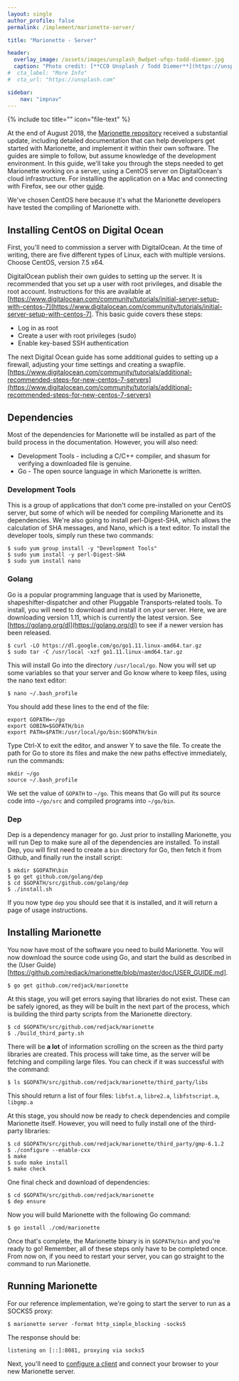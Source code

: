 ```yaml
---
layout: single
author_profile: false
permalink: /implement/marionette-server/

title: "Marionette - Server"

header:
  overlay_image: /assets/images/unsplash_0wdpet-ufqs-todd-diemer.jpg
  caption: "Photo credit: [**CC0 Unsplash / Todd Diemer**](https://unsplash.com/@todd_diemer)"
#  cta_label: "More Info"
#  cta_url: "https://unsplash.com"

sidebar:
    nav: "impnav"
---
```


{% include toc title="" icon="file-text" %}

At the end of August 2018, the [Marionette repository](https://www.github.com) received a substantial update, including detailed documentation that can help developers get started with Marionette, and implement it within their own software. The guides are simple to follow, but assume knowledge of the development environment. In this guide, we'll take you through the steps needed to get Marionette working on a server, using a CentOS server on DigitalOcean's cloud infrastructure. For installing the application on a Mac and connecting with Firefox, see our other [guide](/implement/marionette-client).

We've chosen CentOS here because it's what the Marionette developers have tested the compiling of Marionette with.

## Installing CentOS on Digital Ocean

First, you'll need to commission a server with DigitalOcean. At the time of writing, there are five different types of Linux, each with multiple versions. Choose CentOS, version 7.5 x64.

DigitalOcean publish their own guides to setting up the server. It is recommended that you set up a user with root privileges, and disable the root account. Instructions for this are available at [https://www.digitalocean.com/community/tutorials/initial-server-setup-with-centos-7](https://www.digitalocean.com/community/tutorials/initial-server-setup-with-centos-7). This basic guide covers these steps:

* Log in as root
* Create a user with root privileges \(sudo\)
* Enable key-based SSH authentication

The next Digital Ocean guide has some additional guides to setting up a firewall, adjusting your time settings and creating a swapfile. [https://www.digitalocean.com/community/tutorials/additional-recommended-steps-for-new-centos-7-servers](https://www.digitalocean.com/community/tutorials/additional-recommended-steps-for-new-centos-7-servers)

## Dependencies

Most of the dependencies for Marionette will be installed as part of the build process in the documentation. However, you will also need:

* Development Tools - including a C/C++ compiler, and shasum for verifying a downloaded file is genuine.
* Go - The open source language in which Marionette is written.

### Development Tools

This is a group of applications that don't come pre-installed on your CentOS server, but some of which will be needed for compiling Marionette and its dependencies. We're also going to install perl-Digest-SHA, which allows the calculation of SHA messages, and Nano, which is a text editor. To install the developer tools, simply run these two commands:

~~~~~
$ sudo yum group install -y "Development Tools"
$ sudo yum install -y perl-Digest-SHA
$ sudo yum install nano
~~~~~

### Golang

Go is a popular programming language that is used by Marionette, shapeshifter-dispatcher and other Pluggable Transports-related tools. To install, you will need to download and install it on your server. Here, we are downloading version 1.11, which is currently the latest version. See [https://golang.org/dl](https://golang.org/dl) to see if a newer version has been released.

~~~~~
$ curl -LO https://dl.google.com/go/go1.11.linux-amd64.tar.gz
$ sudo tar -C /usr/local -xzf go1.11.linux-amd64.tar.gz
~~~~~

This will install Go into the directory ```/usr/local/go```. Now you will set up some variables so that your server and Go know where to keep files, using the nano text editor:

~~~~~
$ nano ~/.bash_profile
~~~~~

You should add these lines to the end of the file:

~~~~~
export GOPATH=~/go
export GOBIN=$GOPATH/bin
export PATH=$PATH:/usr/local/go/bin:$GOPATH/bin
~~~~~

Type Ctrl-X to exit the editor, and answer Y to save the file. To create the path for Go to store its files and make the new paths effective immediately, run the commands:

~~~~~
mkdir ~/go
source ~/.bash_profile
~~~~~

We set the value of ```GOPATH``` to ```~/go```. This means that Go will put its source code into ```~/go/src``` and compiled programs into ```~/go/bin```.


### Dep

Dep is a dependency manager for go. Just prior to installing Marionette, you will run Dep to make sure all of the dependencies are installed. To install Dep, you will first need to create a ```bin``` directory for Go, then fetch it from Github, and finally run the install script:

~~~~~
$ mkdir $GOPATH\bin
$ go get github.com/golang/dep
$ cd $GOPATH/src/github.com/golang/dep
$ ./install.sh
~~~~~

If you now type ```dep``` you should see that it is installed, and it will return a page of usage instructions.

## Installing Marionette

You now have most of the software you need to build Marionette. You will now download the source code using Go, and start the build as described in the (User Guide)[https://github.com/redjack/marionette/blob/master/doc/USER_GUIDE.md].

~~~~~
$ go get github.com/redjack/marionette
~~~~~

At this stage, you will get errors saying that libraries do not exist. These can be safely ignored, as they will be built in the next part of the process, which is building the third party scripts from the Marionette directory.

~~~~~
$ cd $GOPATH/src/github.com/redjack/marionette
$ ./build_third_party.sh
~~~~~

There will be **a lot** of information scrolling on the screen as the third party libraries are created. This process will take time, as the server will be fetching and compiling large files. You can check if it was successful with the command:

~~~~~
$ ls $GOPATH/src/github.com/redjack/marionette/third_party/libs
~~~~~

This should return a list of four files: ```libfst.a```, ```libre2.a```, ```libfstscript.a```, ```libgmp.a```

At this stage, you should now be ready to check dependencies and compile Marionette itself. However, you will need to fully install one of the third-party libraries:

~~~~~
$ cd $GOPATH/src/github.com/redjack/marionette/third_party/gmp-6.1.2
$ ./configure --enable-cxx
$ make
$ sudo make install
$ make check
~~~~~

One final check and download of dependencies:

~~~~~
$ cd $GOPATH/src/github.com/redjack/marionette
$ dep ensure
~~~~~

Now you will build Marionette with the following Go command:

~~~~~
$ go install ./cmd/marionette
~~~~~

Once that's complete, the Marionette binary is in ```$GOPATH/bin``` and you're ready to go! Remember, all of these steps only have to be completed once. From now on, if you need to restart your server, you can go straight to the command to run Marionette.

## Running Marionette

For our reference implementation, we're going to start the server to run as a SOCKS5 proxy:

~~~~~
$ marionette server -format http_simple_blocking -socks5
~~~~~

The response should be:

~~~~
listening on [::]:8081, proxying via socks5
~~~~

Next, you'll need to [configure a client](/implement/marionette-client) and connect your browser to your new Marionette server.